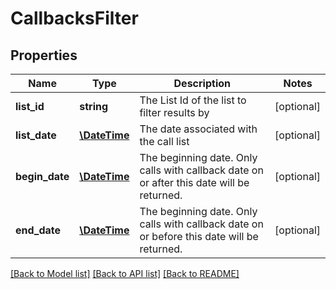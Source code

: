 # CallbacksFilter

## Properties
Name | Type | Description | Notes
------------ | ------------- | ------------- | -------------
**list_id** | **string** | The List Id of the list to filter results by | [optional] 
**list_date** | [**\DateTime**](\DateTime.md) | The date associated with the call list | [optional] 
**begin_date** | [**\DateTime**](\DateTime.md) | The beginning date. Only calls with callback date on or after this date will be returned. | [optional] 
**end_date** | [**\DateTime**](\DateTime.md) | The beginning date. Only calls with callback date on or before this date will be returned. | [optional] 

[[Back to Model list]](../README.md#documentation-for-models) [[Back to API list]](../README.md#documentation-for-api-endpoints) [[Back to README]](../README.md)


